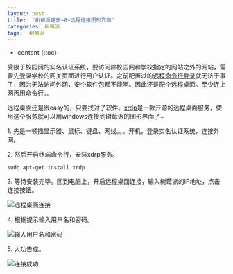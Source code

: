 ```yaml
---
layout: post
title:  "树莓派瞎玩~8~远程连接图形界面"
categories: 树莓派
tags:  树莓派
---
```


* content
{:toc}

受限于校园网的实名认证系统，要访问除校园网和学校指定的网站之外的网站，需要先登录学校的网关页面进行用户认证。之前配置过的[远程命令行登录](http://blog.csdn.net/wbrg593/article/details/50991444)就无济于事了，因为无法访问外网，安个软件包都不能啊。因此还是配个远程桌面。至少连上网再用命令行。。

<!--more-->


远程桌面还是很easy的，只要找对了软件。[xrdp](http://www.xrdp.org/)是一款开源的远程桌面服务，使用这个服务就可以用windows连接到树莓派的图形界面了~

1\. 先是一顿插显示器、鼠标、键盘、网线。。。开机，登录实名认证系统，连接外网。

2\. 然后开启终端命令行，安装xdrp服务。

```
sudo apt-get install xrdp
```

3\. 等待安装完毕。回到电脑上，开启远程桌面连接，输入树莓派的IP地址，点击连接按钮。

![远程桌面连接](http://img.blog.csdn.net/20160414142035866)

4\. 根据提示输入用户名和密码。

![输入用户名和密码](http://img.blog.csdn.net/20160414142121992)

5\. 大功告成。

![连接成功](http://img.blog.csdn.net/20160414142152321)